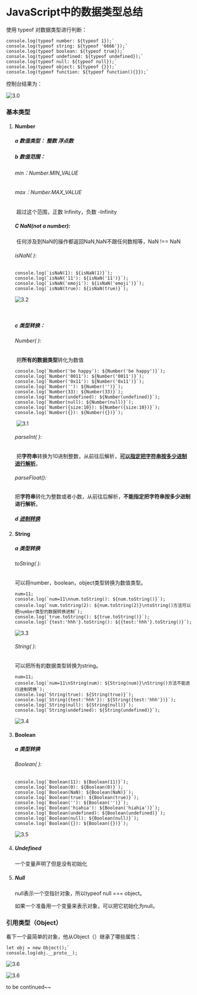 # JavaScript中的数据类型总结

使用 typeof 对数据类型进行判断：

```
console.log(typeof number: ${typeof 1});`
console.log(typeof string: ${typeof '6666'});`
console.log(typeof boolean: ${typeof true});`
console.log(typeof undefined: ${typeof undefined});`
console.log(typeof null: ${typeof null});`
console.log(typeof object: ${typeof {}});`
console.log(typeof function: ${typeof function(){}});`
```

控制台结果为：

![3.0](https://github.com/YananMao/JavaScript-Grammars/blob/master/pictures/3.0.png)

### 基本类型

1. #### Number

   ##### a 数值类型： 整数 浮点数

   ##### b 数值范围：

   ###### 	min：Number.MIN_VALUE

   ###### 	max：Number.MAX_VALUE

   ​	超过这个范围，正数 Infinity，负数 -Infinity

   ##### C NaN(not a number):	

   ​	任何涉及到NaN的操作都返回NaN,NaN不跟任何数相等，NaN !== NaN

   ###### 	isNaN( ):

   ```
   console.log(`isNaN(1): ${isNaN(1)}`);
   console.log(`isNaN('11'): ${isNaN('11')}`);
   console.log(`isNaN('emoji'): ${isNaN('emoji')}`);
   console.log(`isNaN(true): ${isNaN(true)}`);
   ```

   ![3.2](https://github.com/YananMao/JavaScript-Grammars/blob/master/pictures/3.2.png)

   ​	

   ##### c 类型转换：

   ###### 	Number( ):

   ​	把**所有的数据类型**转化为数值

   ```
   console.log(`Number('be happy'): ${Number('be happy')}`);
   console.log(`Number('0011'): ${Number('0011')}`);
   console.log(`Number('0x11'): ${Number('0x11')}`);
   console.log(`Number(''): ${Number('')}`);
   console.log(`Number(33): ${Number(33)}`);
   console.log(`Number(undefined): ${Number(undefined)}`);
   console.log(`Number(null): ${Number(null)}`);
   console.log(`Number({size:10}): ${Number({size:10})}`);
   console.log(`Number({}): ${Number({})}`);
   ```

   ​	![3.1](https://github.com/YananMao/JavaScript-Grammars/blob/master/pictures/3.1.png)

   ###### 	parseInt( ):

   ​	把**字符串**转换为10进制整数，从前往后解析，**[可以指定把字符串按多少进制进行解析](https://github.com/YananMao/JavaScript-Grammars/blob/master/JavaScript%E5%B8%B8%E7%94%A8%E8%AF%AD%E6%B3%95%E6%80%BB%E7%BB%93/4js%E4%B8%AD%E8%BF%9B%E5%88%B6%E8%BD%AC%E6%8D%A2.md)**。

   ###### 	parseFloat():

   ​	把**字符串**转化为整数或者小数，从前往后解析，**不能指定把字符串按多少进制进行解析**。

   ##### d [进制转换](https://github.com/YananMao/JavaScript-Grammars/blob/master/JavaScript%E5%B8%B8%E7%94%A8%E8%AF%AD%E6%B3%95%E6%80%BB%E7%BB%93/4js%E4%B8%AD%E8%BF%9B%E5%88%B6%E8%BD%AC%E6%8D%A2.md)

2. #### String

   ##### a 类型转换

   ###### toString( ):

   可以将number，boolean，object类型转换为数值类型。

   ```
   num=11;
   console.log(`num=11\nnum.toString(): ${num.toString()}`);
   console.log(`num.toString(2): ${num.toString(2)}\ntoString()方法可以把number类型的数据转换进制`);
   console.log(`true.toString(): ${true.toString()}`);
   console.log(`{test:'hhh'}.toString(): ${{test:'hhh'}.toString()}`);
   ```

   ![3.3](https://github.com/YananMao/JavaScript-Grammars/blob/master/pictures/3.3.png)

   ###### String( ):

   可以把所有的数据类型转换为string。

   ```
   num=11;
   console.log(`num=11\nString(num): ${String(num)}\nString()方法不能进行进制转换`);
   console.log(`String(true): ${String(true)}`);
   console.log(`String({test:'hhh'}): ${String({test:'hhh'})}`);
   console.log(`String(null): ${String(null)}`);
   console.log(`String(undefined): ${String(undefined)}`);
   ```

   ![3.4](https://github.com/YananMao/JavaScript-Grammars/blob/master/pictures/3.4.png)

3. #### Boolean

   ##### a 类型转换

   ###### Boolean( ):

   ```
   console.log(`Boolean(11): ${Boolean(11)}`);
   console.log(`Boolean(0): ${Boolean(0)}`);
   console.log(`Boolean(NaN): ${Boolean(NaN)}`);
   console.log(`Boolean(true): ${Boolean(true)}`);
   console.log(`Boolean(''): ${Boolean('')}`);
   console.log(`Boolean('hiahia'): ${Boolean('hiahia')}`);
   console.log(`Boolean(undefined): ${Boolean(undefined)}`);
   console.log(`Boolean(null): ${Boolean(null)}`);
   console.log(`Boolean({}): ${Boolean({})}`);
   ```

   ![3.5](https://github.com/YananMao/JavaScript-Grammars/blob/master/pictures/3.5.png)

4. ##### Undefined

   一个变量声明了但是没有初始化

5. ##### Null

   null表示一个空指针对象，所以typeof null === object。

   如果一个准备用一个变量来表示对象，可以把它初始化为null。

### 引用类型（Object）

看下一个最简单的对象，他从Object（）继承了哪些属性：

```
let obj = new Object();`
console.log(obj.__proto__);
```

![3.6](https://github.com/YananMao/JavaScript-Grammars/blob/master/pictures/3.6.png)

![3.6](https://github.com/YananMao/JavaScript-Grammars/blob/master/pictures/3.7.png)

to be continued~~
